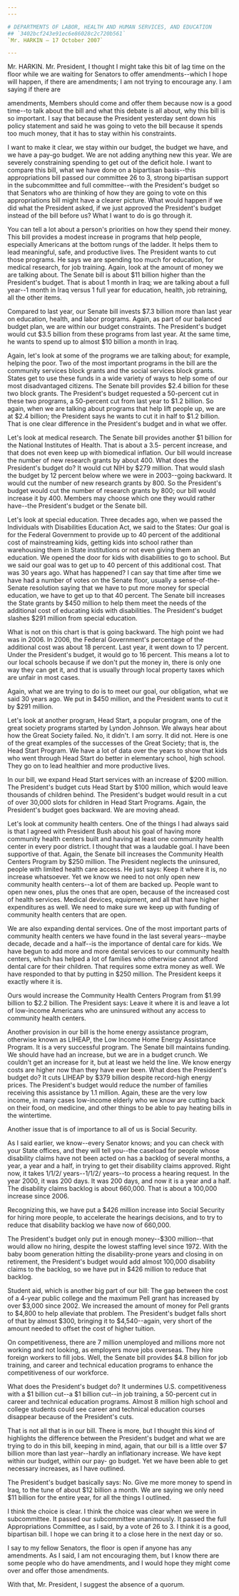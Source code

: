 ```yaml
---
---

# DEPARTMENTS OF LABOR, HEALTH AND HUMAN SERVICES, AND EDUCATION
## `3402bcf243e91ec6e86028c2c720b561`
`Mr. HARKIN — 17 October 2007`

---
```



Mr. HARKIN. Mr. President, I thought I might take this bit of lag 
time on the floor while we are waiting for Senators to offer 
amendments--which I hope will happen, if there are amendments; I am not 
trying to encourage any. I am saying if there are


amendments, Members should come and offer them because now is a good 
time--to talk about the bill and what this debate is all about, why 
this bill is so important. I say that because the President yesterday 
sent down his policy statement and said he was going to veto the bill 
because it spends too much money, that it has to stay within his 
constraints.

I want to make it clear, we stay within our budget, the budget we 
have, and we have a pay-go budget. We are not adding anything new this 
year. We are severely constraining spending to get out of the deficit 
hole. I want to compare this bill, what we have done on a bipartisan 
basis--this appropriations bill passed our committee 26 to 3, strong 
bipartisan support in the subcommittee and full committee--with the 
President's budget so that Senators who are thinking of how they are 
going to vote on this appropriations bill might have a clearer picture. 
What would happen if we did what the President asked, if we just 
approved the President's budget instead of the bill before us? What I 
want to do is go through it.

You can tell a lot about a person's priorities on how they spend 
their money. This bill provides a modest increase in programs that help 
people, especially Americans at the bottom rungs of the ladder. It 
helps them to lead meaningful, safe, and productive lives. The 
President wants to cut those programs. He says we are spending too much 
for education, for medical research, for job training. Again, look at 
the amount of money we are talking about. The Senate bill is about $11 
billion higher than the President's budget. That is about 1 month in 
Iraq; we are talking about a full year--1 month in Iraq versus 1 full 
year for education, health, job retraining, all the other items.

Compared to last year, our Senate bill invests $7.3 billion more than 
last year on education, health, and labor programs. Again, as part of 
our balanced budget plan, we are within our budget constraints. The 
President's budget would cut $3.5 billion from these programs from last 
year. At the same time, he wants to spend up to almost $10 billion a 
month in Iraq.

Again, let's look at some of the programs we are talking about; for 
example, helping the poor. Two of the most important programs in the 
bill are the community services block grants and the social services 
block grants. States get to use these funds in a wide variety of ways 
to help some of our most disadvantaged citizens. The Senate bill 
provides $2.4 billion for these two block grants. The President's 
budget requested a 50-percent cut in these two programs, a 50-percent 
cut from last year to $1.2 billion. So again, when we are talking about 
programs that help lift people up, we are at $2.4 billion; the 
President says he wants to cut it in half to $1.2 billion. That is one 
clear difference in the President's budget and in what we offer.

Let's look at medical research. The Senate bill provides another $1 
billion for the National Institutes of Health. That is about a 3.5-
percent increase, and that does not even keep up with biomedical 
inflation. Our bill would increase the number of new research grants by 
about 400. What does the President's budget do? It would cut NIH by 
$279 million. That would slash the budget by 12 percent below where we 
were in 2003--going backward. It would cut the number of new research 
grants by 800. So the President's budget would cut the number of 
research grants by 800; our bill would increase it by 400. Members may 
choose which one they would rather have--the President's budget or the 
Senate bill.

Let's look at special education. Three decades ago, when we passed 
the Individuals with Disabilities Education Act, we said to the States: 
Our goal is for the Federal Government to provide up to 40 percent of 
the additional cost of mainstreaming kids, getting kids into school 
rather than warehousing them in State institutions or not even giving 
them an education. We opened the door for kids with disabilities to go 
to school. But we said our goal was to get up to 40 percent of this 
additional cost. That was 30 years ago. What has happened? I can say 
that time after time we have had a number of votes on the Senate floor, 
usually a sense-of-the-Senate resolution saying that we have to put 
more money for special education, we have to get up to that 40 percent. 
The Senate bill increases the State grants by $450 million to help them 
meet the needs of the additional cost of educating kids with 
disabilities. The President's budget slashes $291 million from special 
education.

What is not on this chart is that is going backward. The high point 
we had was in 2006. In 2006, the Federal Government's percentage of the 
additional cost was about 18 percent. Last year, it went down to 17 
percent. Under the President's budget, it would go to 16 percent. This 
means a lot to our local schools because if we don't put the money in, 
there is only one way they can get it, and that is usually through 
local property taxes which are unfair in most cases.


Again, what we are trying to do is to meet our goal, our obligation, 
what we said 30 years ago. We put in $450 million, and the President 
wants to cut it by $291 million.

Let's look at another program, Head Start, a popular program, one of 
the great society programs started by Lyndon Johnson. We always hear 
about how the Great Society failed. No, it didn't. I am sorry. It did 
not. Here is one of the great examples of the successes of the Great 
Society; that is, the Head Start Program. We have a lot of data over 
the years to show that kids who went through Head Start do better in 
elementary school, high school. They go on to lead healthier and more 
productive lives.

In our bill, we expand Head Start services with an increase of $200 
million. The President's budget cuts Head Start by $100 million, which 
would leave thousands of children behind. The President's budget would 
result in a cut of over 30,000 slots for children in Head Start 
Programs. Again, the President's budget goes backward. We are moving 
ahead.

Let's look at community health centers. One of the things I had 
always said is that I agreed with President Bush about his goal of 
having more community health centers built and having at least one 
community health center in every poor district. I thought that was a 
laudable goal. I have been supportive of that. Again, the Senate bill 
increases the Community Health Centers Program by $250 million. The 
President neglects the uninsured, people with limited health care 
access. He just says: Keep it where it is, no increase whatsoever. Yet 
we know we need to not only open new community health centers--a lot of 
them are backed up. People want to open new ones, plus the ones that 
are open, because of the increased cost of health services. Medical 
devices, equipment, and all that have higher expenditures as well. We 
need to make sure we keep up with funding of community health centers 
that are open.

We are also expanding dental services. One of the most important 
parts of community health centers we have found in the last several 
years--maybe decade, decade and a half--is the importance of dental 
care for kids. We have begun to add more and more dental services to 
our community health centers, which has helped a lot of families who 
otherwise cannot afford dental care for their children. That requires 
some extra money as well. We have responded to that by putting in $250 
million. The President keeps it exactly where it is.

Ours would increase the Community Health Centers Program from $1.99 
billion to $2.2 billion. The President says: Leave it where it is and 
leave a lot of low-income Americans who are uninsured without any 
access to community health centers.

Another provision in our bill is the home energy assistance program, 
otherwise known as LIHEAP, the Low Income Home Energy Assistance 
Program. It is a very successful program. The Senate bill maintains 
funding. We should have had an increase, but we are in a budget crunch. 
We couldn't get an increase for it, but at least we held the line. We 
know energy costs are higher now than they have ever been. What does 
the President's budget do? It cuts LIHEAP by $379 billion despite 
record-high energy prices. The President's budget would reduce the 
number of families receiving this assistance by 1.1 million. Again, 
these are the very low income, in many cases low-income elderly who we 
know are cutting back on their food, on medicine, and other things to 
be able to pay heating bills in the wintertime.

Another issue that is of importance to all of us is Social Security.



As I said earlier, we know--every Senator knows; and you can check 
with your State offices, and they will tell you--the caseload for 
people whose disability claims have not been acted on has a backlog of 
several months, a year, a year and a half, in trying to get their 
disability claims approved. Right now, it takes 1/1/2/ years--1/1/2/ 
years--to process a hearing request. In the year 2000, it was 200 days. 
It was 200 days, and now it is a year and a half. The disability claims 
backlog is about 660,000. That is about a 100,000 increase since 2006.

Recognizing this, we have put a $426 million increase into Social 
Security for hiring more people, to accelerate the hearings decisions, 
and to try to reduce that disability backlog we have now of 660,000.

The President's budget only put in enough money--$300 million--that 
would allow no hiring, despite the lowest staffing level since 1972. 
With the baby boom generation hitting the disability-prone years and 
closing in on retirement, the President's budget would add almost 
100,000 disability claims to the backlog, so we have put in $426 
million to reduce that backlog.

Student aid, which is another big part of our bill: The gap between 
the cost of a 4-year public college and the maximum Pell grant has 
increased by over $3,000 since 2002. We increased the amount of money 
for Pell grants to $4,800 to help alleviate that problem. The 
President's budget falls short of that by almost $300, bringing it to 
$4,540--again, very short of the amount needed to offset the cost of 
higher tuition.

On competitiveness, there are 7 million unemployed and millions more 
not working and not looking, as employers move jobs overseas. They hire 
foreign workers to fill jobs. Well, the Senate bill provides $4.8 
billion for job training, and career and technical education programs 
to enhance the competitiveness of our workforce.

What does the President's budget do? It undermines U.S. 
competitiveness with a $1 billion cut--a $1 billion cut--in job 
training, a 50-percent cut in career and technical education programs. 
Almost 8 million high school and college students could see career and 
technical education courses disappear because of the President's cuts.

That is not all that is in our bill. There is more, but I thought 
this kind of highlights the difference between the President's budget 
and what we are trying to do in this bill, keeping in mind, again, that 
our bill is a little over $7 billion more than last year--hardly an 
inflationary increase. We have kept within our budget, within our pay-
go budget. Yet we have been able to get necessary increases, as I have 
outlined.

The President's budget basically says: No. Give me more money to 
spend in Iraq, to the tune of about $12 billion a month. We are saying 
we only need $11 billion for the entire year, for all the things I 
outlined.

I think the choice is clear. I think the choice was clear when we 
were in subcommittee. It passed our subcommittee unanimously. It passed 
the full Appropriations Committee, as I said, by a vote of 26 to 3. I 
think it is a good, bipartisan bill. I hope we can bring it to a close 
here in the next day or so.

I say to my fellow Senators, the floor is open if anyone has any 
amendments. As I said, I am not encouraging them, but I know there are 
some people who do have amendments, and I would hope they might come 
over and offer those amendments.

With that, Mr. President, I suggest the absence of a quorum.